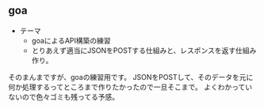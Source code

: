 ## goa

* テーマ
  * goaによるAPI構築の練習
  * とりあえず適当にJSONをPOSTする仕組みと、レスポンスを返す仕組み作り。

そのまんまですが、goaの練習用です。
JSONをPOSTして、そのデータを元に何か処理するってところまで作りたかったので一旦そこまで。
よくわかっていないので色々ゴミも残ってる予感。
